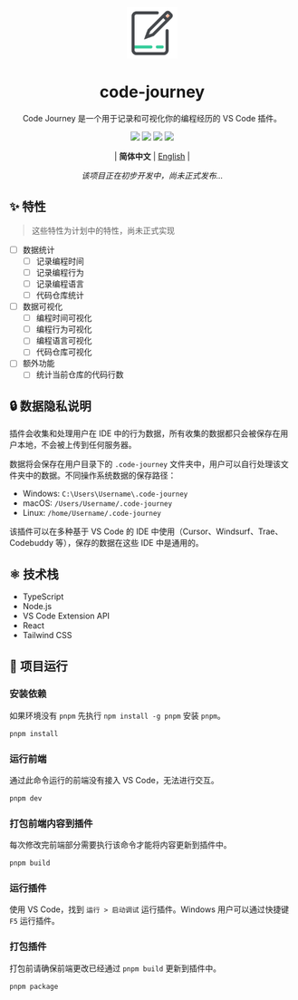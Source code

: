 <div align="center" >
  <img src="./packages/extension/assets/icons/code-journey.svg" width="90px" height="90px"/>
  <h1 align="center">code-journey</h1>
  <p>Code Journey 是一个用于记录和可视化你的编程经历的 VS Code 插件。</p>
  <p>
    <a href="https://github.com/HiMeditator/code-journey/releases"><img src="https://img.shields.io/badge/release-none-blue"></a>
    <a href="https://github.com/HiMeditator/code-journey/issues"><img src="https://img.shields.io/github/issues/HiMeditator/code-journey?color=orange"></a>
    <img src="https://img.shields.io/github/languages/top/HiMeditator/code-journey?color=royalblue">
    <img src="https://img.shields.io/github/repo-size/HiMeditator/code-journey?color=green">
  </p>
  <p>
    | <b>简体中文</b>
    | <a href="./README_en.md">English</a> |
  </p>
  <p><i>该项目正在初步开发中，尚未正式发布...</i></p>
</div>

## ✨ 特性

> 这些特性为计划中的特性，尚未正式实现

- [ ] 数据统计
  - [ ] 记录编程时间
  - [ ] 记录编程行为
  - [ ] 记录编程语言
  - [ ] 代码仓库统计
- [ ] 数据可视化
  - [ ] 编程时间可视化
  - [ ] 编程行为可视化
  - [ ] 编程语言可视化
  - [ ] 代码仓库可视化
- [ ] 额外功能
  - [ ] 统计当前仓库的代码行数

## 🔒 数据隐私说明

插件会收集和处理用户在 IDE 中的行为数据，所有收集的数据都只会被保存在用户本地，不会被上传到任何服务器。

数据将会保存在用户目录下的 `.code-journey` 文件夹中，用户可以自行处理该文件夹中的数据。不同操作系统数据的保存路径：
- Windows: `C:\Users\Username\.code-journey`
- macOS: `/Users/Username/.code-journey`
- Linux: `/home/Username/.code-journey`

该插件可以在多种基于 VS Code 的 IDE 中使用（Cursor、Windsurf、Trae、Codebuddy 等），保存的数据在这些 IDE 中是通用的。

## ⚛️ 技术栈

- TypeScript
- Node.js
- VS Code Extension API
- React
- Tailwind CSS

## 🚀 项目运行

### 安装依赖

如果环境没有 `pnpm` 先执行 `npm install -g pnpm` 安装 `pnpm`。

```bash
pnpm install
```

### 运行前端

通过此命令运行的前端没有接入 VS Code，无法进行交互。

```bash
pnpm dev
```

### 打包前端内容到插件

每次修改完前端部分需要执行该命令才能将内容更新到插件中。

```bash
pnpm build
```

### 运行插件

使用 VS Code，找到 `运行 > 启动调试` 运行插件。Windows 用户可以通过快捷键 `F5` 运行插件。

### 打包插件

打包前请确保前端更改已经通过 `pnpm build` 更新到插件中。

```bash
pnpm package
```